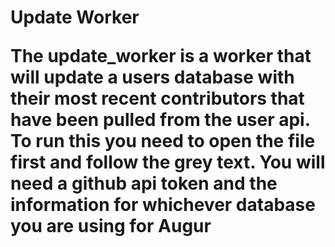 <h1>Update Worker</p>
<p>The update_worker is a worker that will update a users database with their most recent contributors that have been pulled from the user api. To run this you need to open the file first and follow the grey text. You will need a github api token and the information for whichever database you are using for Augur</p>
